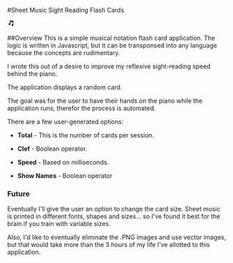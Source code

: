 #Sheet Music Sight Reading Flash Cards

![Note Icon](favicon.ico)

##Overview 
This is a simple musical notation flash card application. The logic is written in Javascript, but it can be transponsed into any language because the concepts are rudimentary.  

I wrote this out of a desire to improve my reflexive sight-reading speed behind the piano. 

The application displays a random card. 

The goal was for the user to have their hands on the piano while the application runs, therefor the process is automated. 

There are a few user-generated options:

* **Total** - This is the number of cards per session. 

* **Clef** - Boolean operator.

* **Speed** - Based on milliseconds. 

* **Show Names** - Boolean operator

### Future 
Eventually I'll give the user an option to change the card size. Sheet music is printed in different fonts, shapes and sizes... so I've found it best for the brain if you train with variable sizes.

Also, I'd like to eventually eliminate the .PNG images and use vector images, but that would take more than the 3 hours of my life I've allotted to this application.
